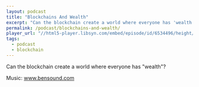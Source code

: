 ```yaml
---
layout: podcast
title: "Blockchains And Wealth"
excerpt: "Can the blockchain create a world where everyone has 'wealth'?"
permalink: /podcast/blockchains-and-wealth/
player_url: "//html5-player.libsyn.com/embed/episode/id/6534496/height/90/theme/custom/autoplay/no/autonext/no/thumbnail/yes/preload/no/no_addthis/no/direction/backward/render-playlist/no/custom-color/87A93A/"
tags:
  - podcast
  - blockchain
---
```


Can the blockchain create a world where everyone has "wealth"?

Music: www.bensound.com